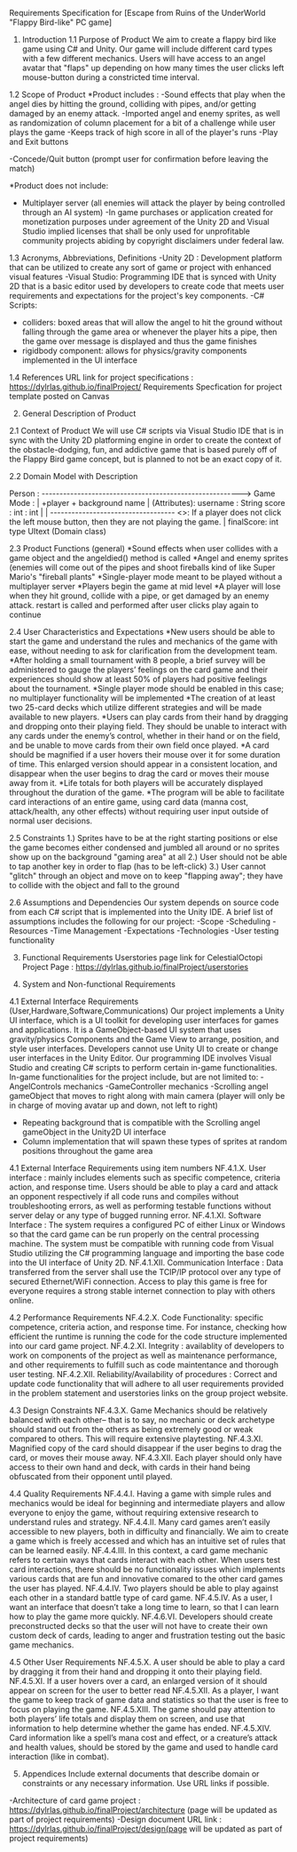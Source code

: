 Requirements Specification for [Escape from Ruins of the UnderWorld "Flappy Bird-like" PC game]
1. Introduction
1.1 Purpose of Product
We aim to create a flappy bird like game using C# and Unity. Our game will include different card types with a few different mechanics. 
Users will have access to an angel avatar that "flaps" up depending on how many times the user clicks left mouse-button during a constricted time interval. 


1.2 Scope of Product
*Product includes : 
-Sound effects that play when the angel dies by hitting the ground, colliding with pipes, and/or getting damaged by an enemy attack.
-Imported angel and enemy sprites, as well as randomization of column placement for a bit of a challenge while user plays the game
-Keeps track of high score in all of the player's runs
-Play and Exit buttons

-Concede/Quit button (prompt user for confirmation before leaving the match)

*Product does not include:
- Multiplayer server (all enemies will attack the player by being controlled through an AI system)
-In game purchases or application created for monetization purposes under agreement of the Unity 2D and Visual Studio implied licenses that shall be only used for unprofitable community projects abiding by copyright disclaimers under federal law.

1.3 Acronyms, Abbreviations, Definitions
-Unity 2D : Development platform that can be utilized to create any sort of game or project with enhanced visual features
-Visual Studio: Programming IDE that is synced with Unity 2D that is a basic editor used by developers to create code that meets user requirements and expectations for the project's key components.
-C# Scripts: 
- colliders: boxed areas that will allow the angel to hit the ground without falling through the game area or whenever the player hits a pipe, then the game over message is displayed and thus the game finishes
- rigidbody component: allows for physics/gravity components implemented in the UI interface

1.4 References
URL link for project specifications : https://dylrlas.github.io/finalProject/
Requirements Specfication for project template posted on Canvas

2. General Description of Product

2.1 Context of Product
We will use C# scripts via Visual Studio IDE that is in sync with the Unity 2D platforming engine in order to create the context of the obstacle-dodging, fun, and addictive game that is based purely off of the Flappy Bird game concept, but is planned to not be an exact copy of it.

2.2 Domain Model with Description

Person :    -------------------------------------------------------->     Game Mode :
|            +player                                      + background          name
|
(Attributes):
username : String
score : int
 : int
|
|   -----------------------------------   <<Rule>>: If a player does not click the left mouse button, then they are not playing the game.
|
finalScore: int
type 
UItext
(Domain class)



2.3 Product Functions (general)
*Sound effects when user collides with a game object and the angeldied() method is called
*Angel and enemy sprites (enemies will come out of the pipes and shoot fireballs kind of like Super Mario's "fireball plants"
*Single-player mode meant to be played without a multiplayer server
*Players begin the game at mid level
*A player will lose when they hit ground, collide with a pipe, or get damaged by an enemy attack. restart is called and performed after user clicks play again to continue

2.4 User Characteristics and Expectations
*New users should be able to start the game and understand the rules and mechanics of the game with ease, without needing to ask for clarification from the development team.
*After holding a small tournament with 8 people, a brief survey will be administered to gauge the players’ feelings on the card game and their experiences should show at least 50% of players had positive feelings about the tournament.
*Single player mode should be enabled in this case; no multiplayer functionality will be implemented
*The creation of at least two 25-card decks which utilize different strategies and will be made available to new players.
*Users can play cards from their hand by dragging and dropping onto their playing field. They should be unable to interact with any cards under the enemy’s control, whether in their hand or on the field, and be unable to move cards from their own field once played.
*A card should be magnified if a user hovers their mouse over it for some duration of time. This enlarged version should appear in a consistent location, and disappear when the user begins to drag the card or moves their mouse away from it.
*Life totals for both players will be accurately displayed throughout the duration of the game.
*The program will be able to facilitate card interactions of an entire game, using card data (manna cost, attack/health, any other effects) without requiring user input outside of normal user decisions.


2.5 Constraints
1.) Sprites have to be at the right starting positions or else the game becomes either condensed and jumbled all around or no sprites show up on the background "gaming area" at all
2.) User should not be able to tap another key in order to flap (has to be left-click)
3.) User cannot "glitch" through an object and move on to keep "flapping away"; they have to collide with the object and fall to the ground


2.6 Assumptions and Dependencies
Our system depends on source code from each C# script that is implemented into the Unity IDE. A brief list of assumptions includes the following for our project:
-Scope
-Scheduling
-Resources
-Time Management
-Expectations
-Technologies
-User testing functionality

3. Functional Requirements
Userstories page link for CelestialOctopi Project Page : https://dylrlas.github.io/finalProject/userstories

4. System and Non-functional Requirements

4.1 External Interface Requirements (User,Hardware,Software,Communications)
Our project implements a Unity UI interface, which is a UI toolkit for developing user interfaces for games and applications. 
It is a GameObject-based UI system that uses gravity/physics Components and the Game View to arrange, position, and style user interfaces.
Developers cannot use Unity UI to create or change user interfaces in the Unity Editor. 
Our programming IDE involves Visual Studio and creating C# scripts to perform certain in-game functionalities. In-game functionalities for the project include, but are not limited to:
-AngelControls mechanics
-GameController mechanics
-Scrolling angel gameObject that moves to right along with main camera (player will only be in charge of moving avatar up and down, not left to right)
- Repeating background that is compatible with the Scrolling angel gameObject in the Unity2D UI interface
-  Column implementation that will spawn these types of sprites at random positions throughout the game area

4.1 External Interface Requirements using item numbers
NF.4.1.X. User interface : mainly includes elements such as specific competence, criteria action, and response time. Users should be able to play a card and attack an opponent respectively
          if all code runs and compiles without troubleshooting errors, as well as performing testable functions without server delay or any type of bugged running error.
NF.4.1.XI. Software Interface : The system requires a configured PC of either Linux or Windows so that the card game can be run properly on the central processing machine. 
The system must be compatible with running code from Visual Studio utilizing the C# programming language and importing the base code into the UI interface of Unity 2D.
NF.4.1.XII.  Communication Interface :  Data transferred from the server shall use the TCIP/IP protocol over any type of secured Ethernet/WiFi connection. Access to play this game is free for everyone requires a strong stable internet connection to play with others online.

4.2 Performance Requirements
NF.4.2.X. Code Functionality:  specific competence, criteria action, and response time. For instance, checking how efficient the runtime is running the code for the code structure implemented into our card game project.
NF.4.2.XI. Integrity : availablity of developers to work on components of the project as well as maintenance performance, and other requirements to fulfill such as code maintentance and thorough user testing.
NF.4.2.XII. Reliability/Availability of procedures : Correct and update code functionality that will adhere to all user requirements provided in the problem statement and userstories links on the group project website.

4.3 Design Constraints
 NF.4.3.X. Game Mechanics should be relatively balanced with each other– that is to say, no mechanic or deck archetype should stand out from the others as being extremely good or weak compared to others. This will require extensive playtesting.
 NF.4.3.XI. Magnified copy of the card should disappear if the user begins to drag the card, or moves their mouse away.
 NF.4.3.XII. Each player should only have access to their own hand and deck, with cards in their hand being obfuscated from their opponent until played.
 

4.4 Quality Requirements
 NF.4.4.I. Having a game with simple rules and mechanics would be ideal for beginning and intermediate players and allow everyone to enjoy the game, without requiring extensive research to understand rules and strategy.
 NF.4.4.II. Many card games aren’t easily accessible to new players, both in difficulty and financially. We aim to create a game which is freely accessed and which has an intuitive set of rules that can be learned easily.
 NF.4.4.III. In this context, a card game mechanic refers to certain ways that cards interact with each other. When users test card interactions, there should be no functionality issues which implements various cards that are fun and innovative comared to the other card games the user has played.
 NF.4.4.IV. Two players should be able to play against each other in a standard battle type of card game.
 NF.4.5.IV. As a user, I want an interface that doesn’t take a long time to learn, so that I can learn how to play the game more quickly.
 NF.4.6.VI. Developers should create preconstructed decks so that the user will not have to create their own custom deck of cards, leading to anger and frustration testing out the basic game mechanics.


4.5 Other User Requirements
 NF.4.5.X. A user should be able to play a card by dragging it from their hand and dropping it onto their playing field.
 NF.4.5.XI. If a user hovers over a card, an enlarged version of it should appear on screen for the user to better read
 NF.4.5.XII. As a player, I want the game to keep track of game data and statistics so that the user is free to focus on playing the game.
 NF.4.5.XIII. The game should pay attention to both players’ life totals and display them on screen, and use that information to help determine whether the game has ended.
 NF.4.5.XIV. Card information like a spell’s mana cost and effect, or a creature’s attack and health values, should be stored by the game and used to handle card interaction (like in combat).
 

5. Appendices
Include external documents that describe domain or constraints or any necessary information. Use URL links if possible.

-Architecture of card game project : https://dylrlas.github.io/finalProject/architecture (page will be updated as part of project requirements)
-Design document URL link : https://dylrlas.github.io/finalProject/design(page will be updated as part of project requirements)
